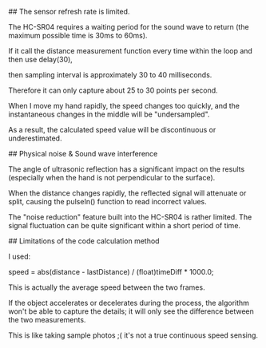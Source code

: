 \## The sensor refresh rate is limited. 



The HC-SR04 requires a waiting period for the sound wave to return (the maximum possible time is 30ms to 60ms). 

If it call the distance measurement function every time within the loop and then use delay(30), 

then sampling interval is approximately 30 to 40 milliseconds. 

Therefore it can only capture about 25 to 30 points per second. 

When I move my hand rapidly, the speed changes too quickly, and the instantaneous changes in the middle will be "undersampled".

As a result, the calculated speed value will be discontinuous or underestimated. 



\##  Physical noise \& Sound wave interference 



The angle of ultrasonic reflection has a significant impact on the results (especially when the hand is not perpendicular to the surface). 

When the distance changes rapidly, the reflected signal will attenuate or split, causing the pulseIn() function to read incorrect values. 

The "noise reduction" feature built into the HC-SR04 is rather limited. The signal fluctuation can be quite significant within a short period of time.



\##  Limitations of the code calculation method 



I used:

speed = abs(distance - lastDistance) / (float)timeDiff \* 1000.0; 



This is actually the average speed between the two frames.

If the object accelerates or decelerates during the process, the algorithm won't be able to capture the details; it will only see the difference between the two measurements.

This is like taking sample photos ;(  it's not a true continuous speed sensing.

